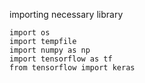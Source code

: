 importing necessary library
```
import os
import tempfile
import numpy as np
import tensorflow as tf
from tensorflow import keras
```
